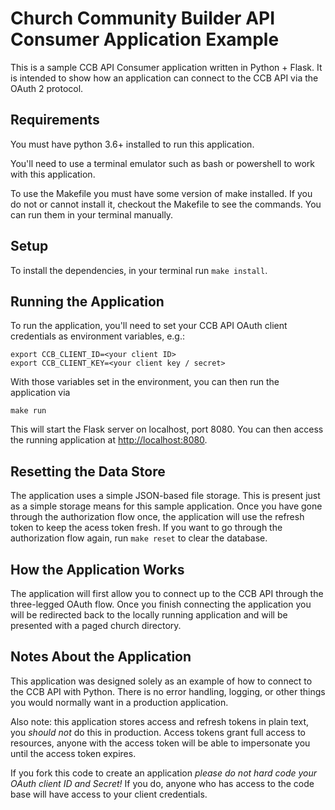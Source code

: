 # Church Community Builder API Consumer Application Example

This is a sample CCB API Consumer application written in Python + Flask. It is
intended to show how an application can connect to the CCB API via the OAuth 2
protocol.

## Requirements

You must have python 3.6+ installed to run this application.

You'll need to use a terminal emulator such as bash or powershell to work with
this application.

To use the Makefile you must have some version of make installed. If you do
not or cannot install it, checkout the Makefile to see the commands. You can
run them in your terminal manually.

## Setup

To install the dependencies, in your terminal run `make install`.

## Running the Application

To run the application, you'll need to set your CCB API OAuth client
credentials as environment variables, e.g.:

    export CCB_CLIENT_ID=<your client ID>
    export CCB_CLIENT_KEY=<your client key / secret>

With those variables set in the environment, you can then run the application
via

    make run

This will start the Flask server on localhost, port 8080. You can then access
the running application at [http://localhost:8080](http://localhost:8080).

## Resetting the Data Store

The application uses a simple JSON-based file storage. This is present just
as a simple storage means for this sample application. Once you have gone
through the authorization flow once, the application will use the refresh
token to keep the acess token fresh. If you want to go through the
authorization flow again, run `make reset` to clear the database.

## How the Application Works

The application will first allow you to connect up to the CCB API through the
three-legged OAuth flow. Once you finish connecting the application you will
be redirected back to the locally running application and will be presented
with a paged church directory.

## Notes About the Application

This application was designed solely as an example of how to connect to the
CCB API with Python. There is no error handling, logging, or other things you
would normally want in a production application.

Also note: this application stores access and refresh tokens in plain text,
you _should not_ do this in production. Access tokens grant full access to
resources, anyone with the access token will be able to impersonate you until
the access token expires.

If you fork this code to create an application *please do not hard code your
OAuth client ID and Secret!* If you do, anyone who has access to the code base
will have access to your client credentials.
